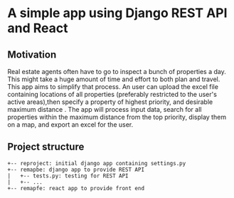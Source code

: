 # A simple app using Django REST API and React
## Motivation
Real estate agents often have to go to inspect a bunch of properties a day. This might take a huge amount of time and effort to both plan and travel. This app aims to simplify that process. An user can upload the excel file containing locations of all properties (preferably restricted to the user's active areas),then specify a property of highest priority, and desirable maximum distance . The app will process input data, search for all properties within the maximum distance from the top priority, display them on a map, and export an excel for the user.

## Project structure 

```
+-- reproject: initial django app containing settings.py
+-- remapbe: django app to provide REST API
|   +-- tests.py: testing for REST API
|   +-- ...
+-- remapfe: react app to provide front end

```